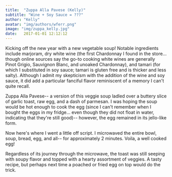 ```yaml
---
title:  "Zuppa Alla Pavese (Kelly)"
subtitle: "Wine + Soy Sauce = ???"
author: "Kelly"
avatar: "img/authors/wferr.png"
image: "img/zuppa_kelly.jpg"
date:   2017-01-01 12:12:12
---
```


Kicking off the new year with a new vegetable soup! Notable ingredients include
marjoram, dry white wine (the first Chardonnay I found in the store... though
online sources say the go-to cooking white wines are generally Pinot Grigio,
Sauvignon Blanc, and unoaked Chardonnay), and tamari (for which I substituted
in soy sauce; tamari is gluten free and is thicker and less salty). Although I
admit my skepticism with the addition of the wine and soy sauce, it did add a
particular fanciful flavor reminiscent of a memory I can't quite recall.

Zuppa Alla Pavese-- a version of this veggie soup ladled over a buttery slice
of garlic toast, raw egg, and a dash of parmesan. I was hoping the soup would
be hot enough to cook the egg (since I can't remember when I bought the eggs in
my fridge... even though they did not float in water, indicating that they're
still good)-- however, the egg remained in its jello-like form.

Now here's where I went a little off script. I microwaved the entire bowl,
soup, bread, egg, and all-- for approximately 2 minutes. Voila, a well cooked
egg!

Regardless of its journey through the microwave, the toast was still seeping
with soupy flavor and topped with a hearty assortment of veggies. A tasty
recipe, but perhaps next time a poached or fried egg on top would do the trick.

